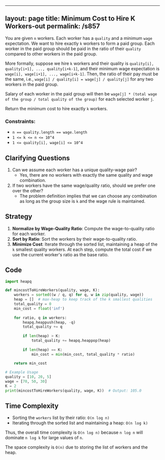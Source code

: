 
---
layout: page
title:  Minimum Cost to Hire K Workers-out
permalink: /s857
---

You are given `n` workers. Each worker has a `quality` and a minimum `wage` expectation. We want to hire exactly `k` workers to form a paid group. Each worker in the paid group should be paid in the ratio of their `quality` compared to other workers in the paid group. 

More formally, suppose we hire `k` workers and their quality is `quality[i], quality[i+1], ..., quality[i+k-1]`, and their minimum wage expectation is `wage[i], wage[i+1], ..., wage[i+k-1]`. Then, the ratio of their pay must be the same, i.e., `wage[i] / quality[i] = wage[j] / quality[j]` for any two workers in the paid group.

Salary of each worker in the paid group will then be `wage[j] * (total wage of the group / total quality of the group)` for each selected worker `j`.

Return the minimum cost to hire exactly `k` workers.

### Constraints:

- `n == quality.length == wage.length`
- `1 <= k <= n <= 10^4`
- `1 <= quality[i], wage[i] <= 10^4`

## Clarifying Questions

1. Can we assume each worker has a unique quality-wage pair?
   - Yes, there are no workers with exactly the same quality and wage combination.
2. If two workers have the same wage/quality ratio, should we prefer one over the other?
   - The problem definition implies that we can choose any combination as long as the group size is `k` and the wage rule is maintained.

## Strategy

1. **Normalize by Wage-Quality Ratio**: Compute the wage-to-quality ratio for each worker.
2. **Sort by Ratio**: Sort the workers by their wage-to-quality ratio.
3. **Minimize Cost**: Iterate through the sorted list, maintaining a heap of the `k` smallest quality workers. At each step, compute the total cost if we use the current worker's ratio as the base ratio.

## Code

```python
import heapq

def mincostToHireWorkers(quality, wage, K):
    workers = sorted((w / q, q) for q, w in zip(quality, wage))
    heap = []  # max-heap to keep track of the k smallest qualities
    total_quality = 0
    min_cost = float('inf')
    
    for ratio, q in workers:
        heapq.heappush(heap, -q)
        total_quality += q
        
        if len(heap) > K:
            total_quality += heapq.heappop(heap)
        
        if len(heap) == K:
            min_cost = min(min_cost, total_quality * ratio)
    
    return min_cost

# Example Usage
quality = [10, 20, 5]
wage = [70, 50, 30]
K = 2
print(mincostToHireWorkers(quality, wage, K))  # Output: 105.0
```

## Time Complexity

- Sorting the `workers` list by their ratio: `O(n log n)`
- Iterating through the sorted list and maintaining a heap: `O(n log k)`

Thus, the overall time complexity is `O(n log n)` because `n log n` will dominate `n log k` for large values of `n`.

The space complexity is `O(n)` due to storing the list of workers and the heap.